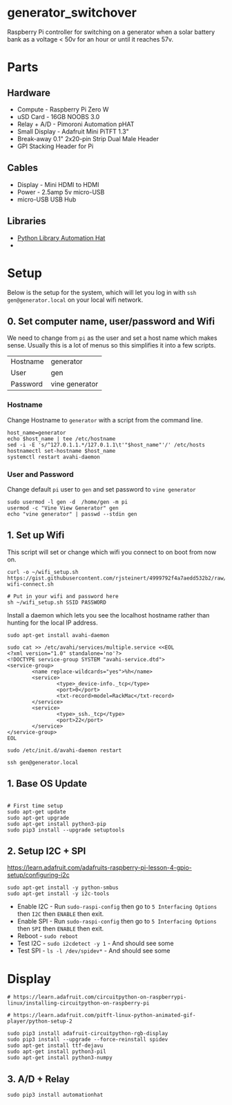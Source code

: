 # generator_switchover

Raspberry Pi controller for switching on a generator when a solar battery bank as a voltage &lt; 50v for an hour or until it reaches 57v.

# Parts

## Hardware

* Compute - Raspberry Pi Zero W
* uSD Card - 16GB NOOBS 3.0 
* Relay + A/D - Pimoroni Automation pHAT 
* Small Display - Adafruit Mini PiTFT 1.3"
* Break-away 0.1" 2x20-pin Strip Dual Male Header
* GPI Stacking Header for Pi

## Cables

* Display - Mini HDMI to HDMI
* Power - 2.5amp 5v micro-USB
* micro-USB USB Hub

## Libraries

* [Python Library Automation Hat](https://github.com/pimoroni/automation-hat)
* 

# Setup

Below is the setup for the system, which will let you log in with `ssh gen@generator.local` on your local wifi network.


## 0. Set computer name, user/password and Wifi

We need to change from `pi` as the user and set a host name which makes sense. Usually this is a lot of menus so this simplifies it into a few scripts.

|            |            |
| ---------- | ---------- |
| Hostname   | generator  |
| User       | gen  |
| Password   | vine generator |


### Hostname

Change Hostname to `generator` with a script from the command line.

```
host_name=generator
echo $host_name | tee /etc/hostname
sed -i -E 's/^127.0.1.1.*/127.0.1.1\t'"$host_name"'/' /etc/hosts
hostnamectl set-hostname $host_name
systemctl restart avahi-daemon
```

### User and Password

Change default `pi` user to `gen` and set password to `vine generator`

```
sudo usermod -l gen -d  /home/gen -m pi
usermod -c "Vine View Generator" gen
echo "vine generator" | passwd --stdin gen
```

## 1. Set up Wifi

This script will set or change which wifi you connect to on boot from now on.

```
curl -o ~/wifi_setup.sh https://gist.githubusercontent.com/rjsteinert/4999792f4a7aedd532b2/raw/6f7943aea1b38ad9e7c2fb4db76015c9b4a6b306/wpa2-wifi-connect.sh

# Put in your wifi and password here
sh ~/wifi_setup.sh SSID PASSWORD
```

Install a daemon which lets you see the localhost hostname rather than hunting for the local IP address.

```
sudo apt-get install avahi-daemon

sudo cat >> /etc/avahi/services/multiple.service <<EOL
<?xml version="1.0" standalone='no'?>
<!DOCTYPE service-group SYSTEM "avahi-service.dtd">
<service-group>
        <name replace-wildcards="yes">%h</name>
        <service>
                <type>_device-info._tcp</type>
                <port>0</port>
                <txt-record>model=RackMac</txt-record>
        </service>
        <service>
                <type>_ssh._tcp</type>
                <port>22</port>
        </service>
</service-group>
EOL

sudo /etc/init.d/avahi-daemon restart
```


`ssh gen@generator.local`




## 1. Base OS Update

```

```

```
# First time setup
sudo apt-get update
sudo apt-get upgrade
sudo apt-get install python3-pip
sudo pip3 install --upgrade setuptools
```

## 2. Setup I2C + SPI

https://learn.adafruit.com/adafruits-raspberry-pi-lesson-4-gpio-setup/configuring-i2c

```
sudo apt-get install -y python-smbus
sudo apt-get install -y i2c-tools
```

* Enable I2C - Run `sudo-raspi-config` then go to `5 Interfacing Options` then `I2C` then `ENABLE` then exit.
* Enable SPI - Run `sudo-raspi-config` then go to `5 Interfacing Options` then `SPI` then `ENABLE` then exit.
* Reboot - `sudo reboot`
* Test I2C - `sudo i2cdetect -y 1` - And should see some
* Test SPI - `ls -l /dev/spidev*` - And should see some



# Display
```
# https://learn.adafruit.com/circuitpython-on-raspberrypi-linux/installing-circuitpython-on-raspberry-pi

# https://learn.adafruit.com/pitft-linux-python-animated-gif-player/python-setup-2

sudo pip3 install adafruit-circuitpython-rgb-display
sudo pip3 install --upgrade --force-reinstall spidev
sudo apt-get install ttf-dejavu
sudo apt-get install python3-pil
sudo apt-get install python3-numpy
```

## 3. A/D + Relay

```
sudo pip3 install automationhat

```